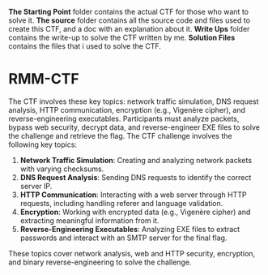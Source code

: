 **The Starting Point** folder contains the actual CTF for those who want to solve it.
**The source** folder contains all the source code and files used to create this CTF, and a doc with an explanation about it.
**Write Ups** folder contains the write-up to solve the CTF written by me.
**Solution Files** contains the files that i used to solve the CTF.

# RMM-CTF
The CTF involves these key topics: network traffic simulation, DNS request analysis, HTTP communication, encryption (e.g., Vigenère cipher), and reverse-engineering executables. Participants must analyze packets, bypass web security, decrypt data, and reverse-engineer EXE files to solve the challenge and retrieve the flag.
The CTF challenge involves the following key topics:

1. **Network Traffic Simulation**: Creating and analyzing network packets with varying checksums.
2. **DNS Request Analysis**: Sending DNS requests to identify the correct server IP.
3. **HTTP Communication**: Interacting with a web server through HTTP requests, including handling referer and language validation.
4. **Encryption**: Working with encrypted data (e.g., Vigenère cipher) and extracting meaningful information from it.
5. **Reverse-Engineering Executables**: Analyzing EXE files to extract passwords and interact with an SMTP server for the final flag.

These topics cover network analysis, web and HTTP security, encryption, and binary reverse-engineering to solve the challenge.
